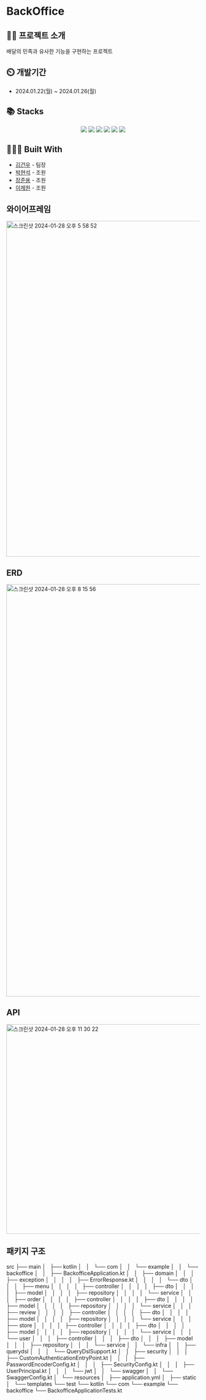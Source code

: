 # BackOffice

## 👨‍🏫 프로젝트 소개
배달의 민족과 유사한 기능을 구현하는 프로젝트

## ⏲️ 개발기간
- 2024.01.22(월) ~ 2024.01.26(월)

## 📚️ Stacks
<div align=center>
  <img src="https://img.shields.io/badge/kotlin-7F52FF?style=for-the-badge&logo=kotlin&logoColor=white">
  <img src="https://img.shields.io/badge/git-F05032?style=for-the-badge&logo=git&logoColor=white">
  <img src="https://img.shields.io/badge/github-181717?style=for-the-badge&logo=github&logoColor=white">
  <img src="https://img.shields.io/badge/supabase-3FCF8E?style=for-the-badge&logo=supabase&logoColor=white">
  <img src="https://img.shields.io/badge/spring-6DB33F?style=for-the-badge&logo=spring&logoColor=white">
  <img src="https://img.shields.io/badge/springboot-6DB33F?style=for-the-badge&logo=springboot&logoColor=white">
</div>

## 👨🏻‍💻 Built With

* [김건우](https://github.com/hongdul) - 팀장
* [박현석](https://github.com/justhyeonseok) - 조원 
* [장준용](https://github.com/tsdnhts) - 조원
* [이제원](https://github.com/jeawonlee0327) - 조원


## 와이어프레임

<img width="876" alt="스크린샷 2024-01-28 오후 5 58 52" src="https://github.com/hongdul/backoffice/assets/48382951/f72f1aa9-6d73-4cb4-9093-cd5a73876472">

## ERD

<img width="1076" alt="스크린샷 2024-01-28 오후 8 15 56" src="https://github.com/hongdul/backoffice/assets/48382951/6d4c6949-0014-40e0-a5ff-6affe981b037">

## API

<img width="547" alt="스크린샷 2024-01-28 오후 11 30 22" src="https://github.com/hongdul/backoffice/assets/48382951/95fc33a3-f0af-461c-9a37-5b426eb4f104">

## 패키지 구조

src
├── main
│   ├── kotlin
│   │   └── com
│   │       └── example
│   │           └── backoffice
│   │               ├── BackofficeApplication.kt
│   │               ├── domain
│   │               │   ├── exception
│   │               │   │   ├── ErrorResponse.kt
│   │               │   │   └── dto
│   │               │   ├── menu
│   │               │   │   ├── controller
│   │               │   │   ├── dto
│   │               │   │   ├── model
│   │               │   │   ├── repository
│   │               │   │   └── service
│   │               │   ├── order
│   │               │   │   ├── controller
│   │               │   │   ├── dto
│   │               │   │   ├── model
│   │               │   │   ├── repository
│   │               │   │   └── service
│   │               │   ├── review
│   │               │   │   ├── controller
│   │               │   │   ├── dto
│   │               │   │   ├── model
│   │               │   │   ├── repository
│   │               │   │   └── service
│   │               │   ├── store
│   │               │   │   ├── controller
│   │               │   │   ├── dto
│   │               │   │   ├── model
│   │               │   │   ├── repository
│   │               │   │   └── service
│   │               │   └── user
│   │               │       ├── controller
│   │               │       ├── dto
│   │               │       ├── model
│   │               │       ├── repository
│   │               │       └── service
│   │               └── infra
│   │                   ├── querydsl
│   │                   │   └── QueryDslSupport.kt
│   │                   ├── security
│   │                   │   ├── CustomAuthenticationEntryPoint.kt
│   │                   │   ├── PasswordEncoderConfig.kt
│   │                   │   ├── SecurityConfig.kt
│   │                   │   ├── UserPrincipal.kt
│   │                   │   └── jwt
│   │                   └── swagger
│   │                       └── SwaggerConfig.kt
│   └── resources
│       ├── application.yml
│       ├── static
│       └── templates
└── test
└── kotlin
└── com
└── example
└── backoffice
└── BackofficeApplicationTests.kt
